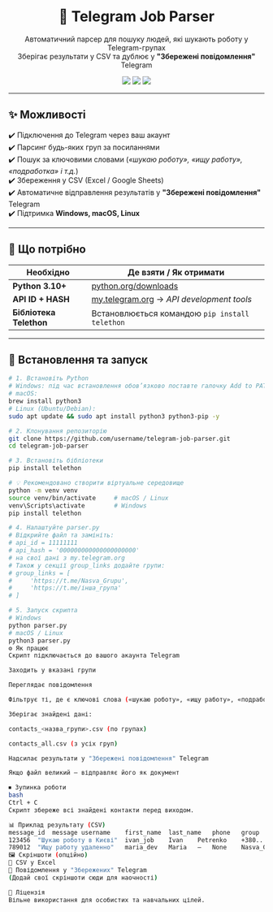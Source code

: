 <h1 align="center">🤖 Telegram Job Parser</h1>
<p align="center">
  Автоматичний парсер для пошуку людей, які шукають роботу у Telegram-групах<br>
  Зберігає результати у CSV та дублює у <b>"Збережені повідомлення"</b> Telegram
</p>

<p align="center">
  <img src="https://img.shields.io/badge/Python-3.10+-blue?logo=python&logoColor=white" />
  <img src="https://img.shields.io/badge/Library-Telethon-orange?logo=telegram&logoColor=white" />
  <img src="https://img.shields.io/badge/OS-Windows%20%7C%20macOS%20%7C%20Linux-green?logo=linux&logoColor=white" />
</p>

---

## ✨ Можливості
✔️ Підключення до Telegram через ваш акаунт  
✔️ Парсинг будь-яких груп за посиланнями  
✔️ Пошук за ключовими словами (*«шукаю роботу», «ищу работу», «подработка» і т.д.*)  
✔️ Збереження у CSV (Excel / Google Sheets)  
✔️ Автоматичне відправлення результатів у **"Збережені повідомлення"** Telegram  
✔️ Підтримка **Windows, macOS, Linux**  

---

## 🔧 Що потрібно
| Необхідно              | Де взяти / Як отримати                                                   |
|------------------------|--------------------------------------------------------------------------|
| **Python 3.10+**       | [python.org/downloads](https://www.python.org/downloads/)                 |
| **API ID + HASH**      | [my.telegram.org](https://my.telegram.org) → *API development tools*     |
| **Бібліотека Telethon**| Встановлюється командою `pip install telethon`                           |

---

## 🚀 Встановлення та запуск

```bash
# 1. Встановіть Python
# Windows: під час встановлення обов’язково поставте галочку Add to PATH
# macOS:
brew install python3
# Linux (Ubuntu/Debian):
sudo apt update && sudo apt install python3 python3-pip -y

# 2. Клонування репозиторію
git clone https://github.com/username/telegram-job-parser.git
cd telegram-job-parser

# 3. Встановіть бібліотеки
pip install telethon

# 💡 Рекомендовано створити віртуальне середовище
python -m venv venv
source venv/bin/activate     # macOS / Linux
venv\Scripts\activate        # Windows
pip install telethon

# 4. Налаштуйте parser.py
# Відкрийте файл та замініть:
# api_id = 11111111
# api_hash = '000000000000000000000'
# на свої дані з my.telegram.org
# Також у секції group_links додайте групи:
# group_links = [
#     'https://t.me/Nasva_Grupu',
#     'https://t.me/інша_група'
# ]

# 5. Запуск скрипта
# Windows
python parser.py
# macOS / Linux
python3 parser.py
⚙️ Як працює
Скрипт підключається до вашого акаунта Telegram

Заходить у вказані групи

Переглядає повідомлення

Фільтрує ті, де є ключові слова («шукаю роботу», «ищу работу», «подработка»)

Зберігає знайдені дані:

contacts_<назва_групи>.csv (по групах)

contacts_all.csv (з усіх груп)

Надсилає результати у "Збережені повідомлення" Telegram

Якщо файл великий — відправляє його як документ

⏹ Зупинка роботи
bash
Ctrl + C
Скрипт збереже всі знайдені контакти перед виходом.

📊 Приклад результату (CSV)
message_id	message	username	first_name	last_name	phone	group
123456	"Шукаю роботу в Києві"	ivan_job	Ivan	Petrenko	+380...	Nasva_Grupu
789012	"Ищу работу удаленно"	maria_dev	Maria	–	None	Nasva_Grupu
🖼 Скріншоти (опційно)
📂 CSV у Excel
💬 Повідомлення у "Збережених" Telegram
(Додай свої скріншоти сюди для наочності)

📜 Ліцензія
Вільне використання для особистих та навчальних цілей.

